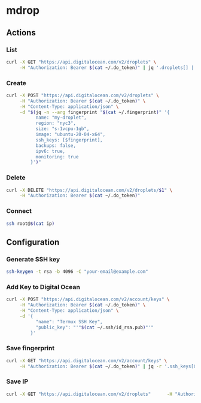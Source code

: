 # mdrop
<!-- https://github.com/thppn/droplets/blob/main/mdrop.png?raw=true -->
## Actions
### List
```bash
curl -X GET "https://api.digitalocean.com/v2/droplets" \
     -H "Authorization: Bearer $(cat ~/.do_token)" | jq '.droplets[] | {id: .id, name: .name, ip: .networks.v4[0].ip_address}'
```

### Create

```bash
curl -X POST "https://api.digitalocean.com/v2/droplets" \
     -H "Authorization: Bearer $(cat ~/.do_token)" \
     -H "Content-Type: application/json" \
     -d "$(jq -n --arg fingerprint "$(cat ~/.fingerprint)" '{
           name: "my-droplet",
           region: "nyc3",
           size: "s-1vcpu-1gb",
           image: "ubuntu-20-04-x64",
           ssh_keys: [$fingerprint],
           backups: false,
           ipv6: true,
           monitoring: true
         }')"

```

### Delete
```bash
curl -X DELETE "https://api.digitalocean.com/v2/droplets/$1" \
     -H "Authorization: Bearer $(cat ~/.do_token)"
```

### Connect
```bash
ssh root@$(cat ip)
```
## Configuration
### Generate SSH key
```bash
ssh-keygen -t rsa -b 4096 -C "your-email@example.com"
```

### Add Key to Digital Ocean
```bash
curl -X POST "https://api.digitalocean.com/v2/account/keys" \
     -H "Authorization: Bearer $(cat ~/.do_token)" \
     -H "Content-Type: application/json" \
     -d '{
           "name": "Termux SSH Key",
           "public_key": "'"$(cat ~/.ssh/id_rsa.pub)"'"
         }'
```
### Save fingerprint
```bash
curl -X GET "https://api.digitalocean.com/v2/account/keys" \
     -H "Authorization: Bearer $(cat ~/.do_token)" | jq -r '.ssh_keys[0].fingerprint' > fingerprint
```

### Save IP

```bash
curl -X GET "https://api.digitalocean.com/v2/droplets"      -H "Authorization: Bearer $(cat ~/.do_token)" | jq '.droplets[] | {id: .id, name: .name, ip: .networks.v4[0].ip_address}' | jq -r '.ip' > 'ip'
```
